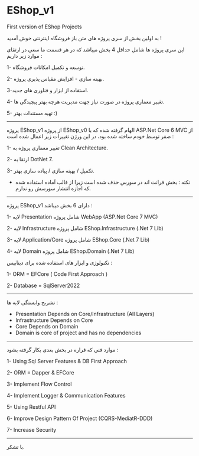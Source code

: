 # EShop_v1
First version of EShop Projects

به اولین بخش از سری پروژه های متن باز فروشگاه اینترنتی خوش آمدید !

این سری پروژه ها شامل حداقل 4 بخش میباشد که در هر قسمت ما سعی در ارتقای موارد زیر داریم :
 
1- توسعه و تکمیل امکانات فروشگاه.

2- بهینه سازی - افزایش مقیاس پذیری پروژه.

3-استفاده از ابزار و فناوری های جدید.

4- تغییر معماری پروژه در صورت نیاز جهت مدیریت هرچه بهتر پیچیدگی ها.

5- تهیه مستندات بهتر :)

-------------------------------------------------


پروژه EShop_v1 از پروژه EShop_v0 الهام گرفته شده که با ASP.Net Core 6 MVC از صفر توسط خودم ساخته شده بود، در این ورژن تغییرات زیر اعمال شده است : 

1- تغییر معماری پروژه به Clean Architecture.

2- ارتقا به DotNet 7.

3- تکمیل / بهینه سازی / پیاده سازی بهتر.

 
 * نکته : بخش فرانت اند در سورس حذف شده است زیرا از قالب آماده استفاده شده که اجازه انتشار سورسش رو ندارم.

-------------------------------------------------

پروژه EShop_v1 دارای 6 بخش میباشد : 

1- لایه Presentation شامل پروژه WebApp (ASP.Net Core 7 MVC)

2- لایه Infrastructure شامل پروژه EShop.Infrastructure (.Net 7 Lib)

3- لایه Application/Core شامل پروژه EShop.Core (.Net 7 Lib)

4- لایه Domain شامل پروژه EShop.Domain (.Net 7 Lib)


تکنولوژی و ابزار های استفاده شده برای دیتابیس : 

1- ORM = EFCore ( Code First Approach )

2- Database = SqlServer2022

-------------------------------------------------

تشریح وابستگی لایه ها :‌

* Presentation Depends on Core/Infrastructure (All Layers)
* Infrastructure Depends on Core
* Core Depends on Domain
* Domain is core of project and has no dependencies

-------------------------------------------------

موارد فنی که قراره در بخش بعدی بکار گرفته بشود : 

1- Using Sql Server Features & DB First Approach

2- ORM = Dapper & EFCore

3- Implement Flow Control

4- Implement Logger & Communication Features

5- Using Restful API

6- Improve Design Pattern Of Project (CQRS-MediatR-DDD)

7- Increase Security

-------------------------------------------------


با تشکر.
